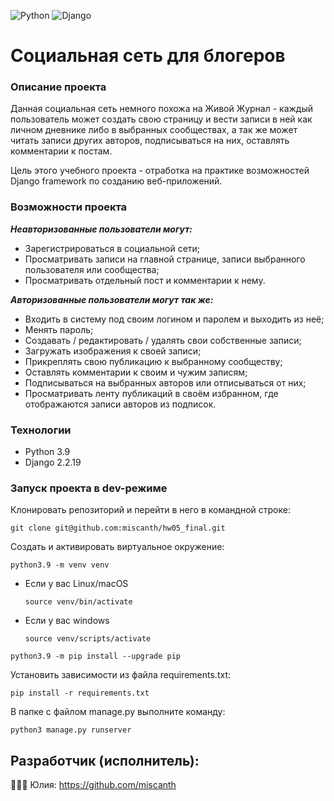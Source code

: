 ![Python](https://img.shields.io/badge/python-3670A0?style=for-the-badge&logo=python&logoColor=ffdd54)  ![Django](https://img.shields.io/badge/django-%23092E20.svg?style=for-the-badge&logo=django&logoColor=white)


# Социальная сеть для блогеров

### Описание проекта

Данная социальная сеть немного похожа на Живой Журнал - каждый пользователь может создать свою страницу и вести записи в ней как личном дневнике либо в выбранных сообществах, а так же может читать записи других авторов, подписываться на них, оставлять комментарии к постам.

Цель этого учебного проекта - отработка на практике возможностей Django framework по созданию веб-приложений.

### Возможности проекта

***Неавторизованные пользователи могут:***

- Зарегистрироваться в социальной сети;
- Просматривать записи на главной странице, записи выбранного пользователя или сообщества;
- Просматривать отдельный пост и комментарии к нему.

***Авторизованные пользователи могут так же:***

- Входить в систему под своим логином и паролем и выходить из неё;
- Менять пароль;
- Создавать / редактировать / удалять свои собственные записи;
- Загружать изображения к своей записи;
- Прикреплять свою публикацию к выбранному сообществу;
- Оставлять комментарии к своим и чужим записям;
- Подписываться на выбранных авторов или отписываться от них;
- Просматривать ленту публикаций в своём избранном, где отображаются записи авторов из подписок.


### Технологии
- Python 3.9
- Django 2.2.19


### Запуск проекта в dev-режиме

Клонировать репозиторий и перейти в него в командной строке: 
```
git clone git@github.com:miscanth/hw05_final.git
```
Cоздать и активировать виртуальное окружение: 
```
python3.9 -m venv venv 
```
* Если у вас Linux/macOS 

    ```
    source venv/bin/activate
    ```
* Если у вас windows 
 
    ```
    source venv/scripts/activate
    ```
```
python3.9 -m pip install --upgrade pip
```
Установить зависимости из файла requirements.txt:
```
pip install -r requirements.txt
```
В папке с файлом manage.py выполните команду:
```
python3 manage.py runserver
```

## Разработчик (исполнитель):
👩🏼‍💻 Юлия: https://github.com/miscanth